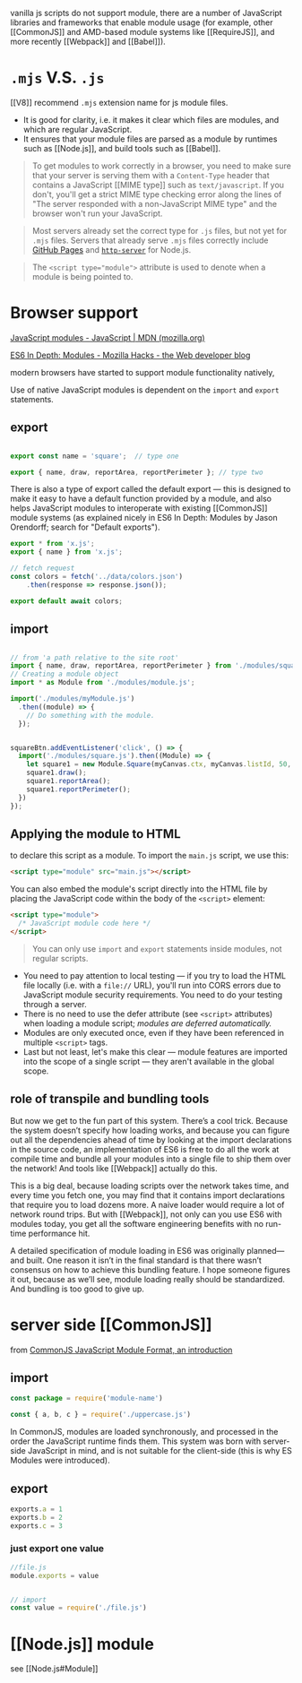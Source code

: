 vanilla js scripts do not support module, there are a number of JavaScript libraries and frameworks that enable module usage (for example, other [[CommonJS]] and AMD-based module systems like [[RequireJS]], and more recently [[Webpack]] and [[Babel]]).


# `.mjs` V.S. `.js`

[[V8]] recommend `.mjs` extension name for js module files.

- It is good for clarity, i.e. it makes it clear which files are modules, and which are regular JavaScript.
- It ensures that your module files are parsed as a module by runtimes such as [[Node.js]], and build tools such as [[Babel]].

> To get modules to work correctly in a browser, you need to make sure that your server is serving them with a `Content-Type` header that contains a JavaScript [[MIME type]] such as `text/javascript`. If you don't, you'll get a strict MIME type checking error along the lines of "The server responded with a non-JavaScript MIME type" and the browser won't run your JavaScript.

> Most servers already set the correct type for `.js` files, but not yet for `.mjs` files. Servers that already serve `.mjs` files correctly include [GitHub Pages](https://pages.github.com/) and [`http-server`](https://github.com/http-party/http-server#readme) for Node.js.

> The `<script type="module">` attribute is used to denote when a module is being pointed to.

# Browser support 

[JavaScript modules - JavaScript | MDN (mozilla.org)](https://developer.mozilla.org/en-US/docs/Web/JavaScript/Guide/Modules)

[ES6 In Depth: Modules - Mozilla Hacks - the Web developer blog](https://hacks.mozilla.org/2015/08/es6-in-depth-modules/)

modern browsers have started to support module functionality natively,

Use of native JavaScript modules is dependent on the `import` and `export` statements.


## export

```javascript

export const name = 'square';  // type one

export { name, draw, reportArea, reportPerimeter }; // type two
```

There is also a type of export called the default export — this is designed to make it easy to have a default function provided by a module, and also helps JavaScript modules to interoperate with existing [[CommonJS]] module systems (as explained nicely in ES6 In Depth: Modules by Jason Orendorff; search for "Default exports").

```js
export * from 'x.js';
export { name } from 'x.js';
```

```js
// fetch request
const colors = fetch('../data/colors.json')
	.then(response => response.json());

export default await colors;

```

## import

```javascript

// from 'a path relative to the site root'
import { name, draw, reportArea, reportPerimeter } from './modules/square.js';
// Creating a module object
import * as Module from './modules/module.js';

import('./modules/myModule.js')
  .then((module) => {
    // Do something with the module.
  });


squareBtn.addEventListener('click', () => {
  import('./modules/square.js').then((Module) => {
    let square1 = new Module.Square(myCanvas.ctx, myCanvas.listId, 50, 50, 100, 'blue');
    square1.draw();
    square1.reportArea();
    square1.reportPerimeter();
  })
});
```


## Applying the module to  HTML

to declare this script as a module. To import the `main.js` script, we use this:
```html
<script type="module" src="main.js"></script>
```

You can also embed the module's script directly into the HTML file by placing the JavaScript code within the body of the `<script>` element:

```html
<script type="module">
  /* JavaScript module code here */
</script>
```

> You can only use `import` and `export` statements inside modules, not regular scripts.


-   You need to pay attention to local testing — if you try to load the HTML file locally (i.e. with a `file://` URL), you'll run into CORS errors due to JavaScript module security requirements. You need to do your testing through a server.
-   There is no need to use the defer attribute (see `<script>` attributes) when loading a module script; *modules are deferred automatically.*
-   Modules are only executed once, even if they have been referenced in multiple `<script>` tags.
-   Last but not least, let's make this clear — module features are imported into the scope of a single script — they aren't available in the global scope.


## role of transpile and bundling tools

But now we get to the fun part of this system. There’s a cool trick. Because the system doesn’t specify how loading works, and because you can figure out all the dependencies ahead of time by looking at the import declarations in the source code, an implementation of ES6 is free to do all the work at compile time and bundle all your modules into a single file to ship them over the network! And tools like [[Webpack]] actually do this.

This is a big deal, because loading scripts over the network takes time, and every time you fetch one, you may find that it contains import declarations that require you to load dozens more. A naive loader would require a lot of network round trips. But with [[Webpack]], not only can you use ES6 with modules today, you get all the software engineering benefits with no run-time performance hit.

A detailed specification of module loading in ES6 was originally planned—and built. One reason it isn’t in the final standard is that there wasn’t consensus on how to achieve this bundling feature. I hope someone figures it out, because as we’ll see, module loading really should be standardized. And bundling is too good to give up.


# server side [[CommonJS]]

from [CommonJS JavaScript Module Format, an introduction](https://flaviocopes.com/commonjs/)

## import 

```js
const package = require('module-name')

const { a, b, c } = require('./uppercase.js')
```

In CommonJS, modules are loaded synchronously, and processed in the order the JavaScript runtime finds them. This system was born with server-side JavaScript in mind, and is not suitable for the client-side (this is why ES Modules were introduced).

## export

```js
exports.a = 1
exports.b = 2
exports.c = 3
```

### just export one value

```js
//file.js
module.exports = value


// import 
const value = require('./file.js')
```


# [[Node.js]] module

see [[Node.js#Module]]